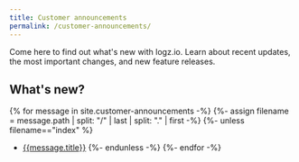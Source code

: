 ```yaml
---
title: Customer announcements
permalink: /customer-announcements/
---
```


Come here to find out what's new with logz.io. Learn about recent updates, the most important changes, and new feature releases. 

## What's new?

{% for message in site.customer-announcements -%}
{%- assign filename = message.path | split: "/" | last | split: "." | first -%}
{%- unless filename=="index" %}
  * [{{message.title}}]({{message.url}})
{%- endunless -%}
{%- endfor -%}
